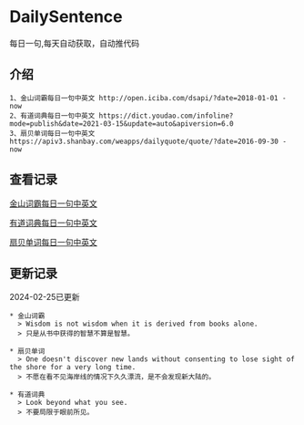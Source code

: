 # DailySentence

每日一句,每天自动获取，自动推代码

## 介绍

```
1、金山词霸每日一句中英文 http://open.iciba.com/dsapi/?date=2018-01-01 - now
2、有道词典每日一句中英文 https://dict.youdao.com/infoline?mode=publish&date=2021-03-15&update=auto&apiversion=6.0
3、扇贝单词每日一句中英文 https://apiv3.shanbay.com/weapps/dailyquote/quote/?date=2016-09-30 - now
```

## 查看记录

[金山词霸每日一句中英文](./data/iciba/)

[有道词典每日一句中英文](./data/youdao/)

[扇贝单词每日一句中英文](./data/shanbay/)

## 更新记录
2024-02-25已更新 
```
* 金山词霸
  > Wisdom is not wisdom when it is derived from books alone.
  > 只是从书中获得的智慧不算是智慧。

* 扇贝单词
  > One doesn't discover new lands without consenting to lose sight of the shore for a very long time.
  > 不愿在看不见海岸线的情况下久久漂流，是不会发现新大陆的。

* 有道词典
  > Look beyond what you see.
  > 不要局限于眼前所见。

```
